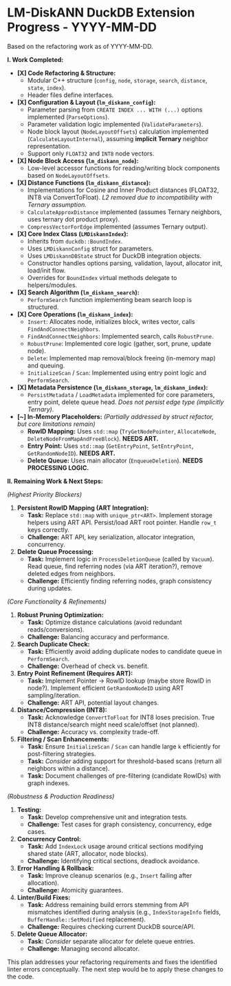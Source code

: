 # LM-DiskANN DuckDB Extension Progress - YYYY-MM-DD

Based on the refactoring work as of YYYY-MM-DD.

**I. Work Completed:**

*   **[X] Code Refactoring & Structure:**
    *   Modular C++ structure (`config`, `node`, `storage`, `search`, `distance`, `state`, `index`).
    *   Header files define interfaces.
*   **[X] Configuration & Layout (`lm_diskann_config`):**
    *   Parameter parsing from `CREATE INDEX ... WITH (...)` options implemented (`ParseOptions`).
    *   Parameter validation logic implemented (`ValidateParameters`).
    *   Node block layout (`NodeLayoutOffsets`) calculation implemented (`CalculateLayoutInternal`), assuming **implicit Ternary** neighbor representation.
    *   Support only `FLOAT32` and `INT8` node vectors.
*   **[X] Node Block Access (`lm_diskann_node`):**
    *   Low-level accessor functions for reading/writing block components based on `NodeLayoutOffsets`.
*   **[X] Distance Functions (`lm_diskann_distance`):**
    *   Implementations for Cosine and Inner Product distances (FLOAT32, INT8 via ConvertToFloat). *L2 removed due to incompatibility with Ternary assumption.*
    *   `CalculateApproxDistance` implemented (assumes Ternary neighbors, uses ternary dot product proxy).
    *   `CompressVectorForEdge` implemented (assumes Ternary output).
*   **[X] Core Index Class (`LMDiskannIndex`):**
    *   Inherits from `duckdb::BoundIndex`.
    *   Uses `LMDiskannConfig` struct for parameters.
    *   Uses `LMDiskannDBState` struct for DuckDB integration objects.
    *   Constructor handles options parsing, validation, layout, allocator init, load/init flow.
    *   Overrides for `BoundIndex` virtual methods delegate to helpers/modules.
*   **[X] Search Algorithm (`lm_diskann_search`):**
    *   `PerformSearch` function implementing beam search loop is structured.
*   **[X] Core Operations (`lm_diskann_index`):**
    *   `Insert`: Allocates node, initializes block, writes vector, calls `FindAndConnectNeighbors`.
    *   `FindAndConnectNeighbors`: Implemented search, calls `RobustPrune`.
    *   `RobustPrune`: Implemented core logic (gather, sort, prune, update node).
    *   `Delete`: Implemented map removal/block freeing (in-memory map) and queuing.
    *   `InitializeScan` / `Scan`: Implemented using entry point logic and `PerformSearch`.
*   **[X] Metadata Persistence (`lm_diskann_storage`, `lm_diskann_index`):**
    *   `PersistMetadata` / `LoadMetadata` implemented for core parameters, entry point, delete queue head. *Does not persist edge type (implicitly Ternary)*.
*   **[~] In-Memory Placeholders:** *(Partially addressed by struct refactor, but core limitations remain)*
    *   **RowID Mapping:** Uses `std::map` (`TryGetNodePointer`, `AllocateNode`, `DeleteNodeFromMapAndFreeBlock`). **NEEDS ART.**
    *   **Entry Point:** Uses `std::map` (`GetEntryPoint`, `SetEntryPoint`, `GetRandomNodeID`). **NEEDS ART.**
    *   **Delete Queue:** Uses main allocator (`EnqueueDeletion`). **NEEDS PROCESSING LOGIC.**

**II. Remaining Work & Next Steps:**

*(Highest Priority Blockers)*

1.  **Persistent RowID Mapping (ART Integration):**
    *   **Task:** Replace `std::map` with `unique_ptr<ART>`. Implement storage helpers using ART API. Persist/load ART root pointer. Handle `row_t` keys correctly.
    *   **Challenge:** ART API, key serialization, allocator integration, concurrency.
2.  **Delete Queue Processing:**
    *   **Task:** Implement logic in `ProcessDeletionQueue` (called by `Vacuum`). Read queue, find referring nodes (via ART iteration?), remove deleted edges from neighbors.
    *   **Challenge:** Efficiently finding referring nodes, graph consistency during updates.

*(Core Functionality & Refinements)*

1.  **Robust Pruning Optimization:**
    *   **Task:** Optimize distance calculations (avoid redundant reads/conversions).
    *   **Challenge:** Balancing accuracy and performance.
2.  **Search Duplicate Check:**
    *   **Task:** Efficiently avoid adding duplicate nodes to candidate queue in `PerformSearch`.
    *   **Challenge:** Overhead of check vs. benefit.
3.  **Entry Point Refinement (Requires ART):**
    *   **Task:** Implement Pointer -> RowID lookup (maybe store RowID in node?). Implement efficient `GetRandomNodeID` using ART sampling/iteration.
    *   **Challenge:** ART API, potential layout changes.
4.  **Distance/Compression (INT8):**
    *   **Task:** Acknowledge `ConvertToFloat` for INT8 loses precision. True INT8 distance/search might need scale/offset (not planned).
    *   **Challenge:** Accuracy vs. complexity trade-off.
5.  **Filtering / Scan Enhancements:**
    *   **Task:** Ensure `InitializeScan` / `Scan` can handle large `k` efficiently for post-filtering strategies.
    *   **Task:** *Consider* adding support for threshold-based scans (return all neighbors within a distance).
    *   **Task:** Document challenges of pre-filtering (candidate RowIDs) with graph indexes.

*(Robustness & Production Readiness)*

1.  **Testing:**
    *   **Task:** Develop comprehensive unit and integration tests.
    *   **Challenge:** Test cases for graph consistency, concurrency, edge cases.
2.  **Concurrency Control:**
    *   **Task:** Add `IndexLock` usage around critical sections modifying shared state (ART, allocator, node blocks).
    *   **Challenge:** Identifying critical sections, deadlock avoidance.
3.  **Error Handling & Rollback:**
    *   **Task:** Improve cleanup scenarios (e.g., `Insert` failing after allocation).
    *   **Challenge:** Atomicity guarantees.
4.  **Linter/Build Fixes:**
    *   **Task:** Address remaining build errors stemming from API mismatches identified during analysis (e.g., `IndexStorageInfo` fields, `BufferHandle::SetModified` replacement).
    *   **Challenge:** Requires checking current DuckDB source/API.
5.  **Delete Queue Allocator:**
    *   **Task:** *Consider* separate allocator for delete queue entries.
    *   **Challenge:** Managing second allocator.

This plan addresses your refactoring requirements and fixes the identified linter errors conceptually. The next step would be to apply these changes to the code.
